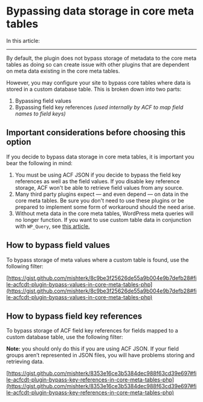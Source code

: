 # Bypassing data storage in core meta tables

In this article:

---

By default, the plugin does not bypass storage of metadata to the core meta tables as doing so can create issue with other plugins that are dependent on meta data existing in the core meta tables. 

However, you may configure your site to bypass core tables where data is stored in a custom database table. This is broken down into two parts:

1. Bypassing field values
2. Bypassing field key references *(used internally by ACF to map field names to field keys)*

## Important considerations before choosing this option

If you decide to bypass data storage in core meta tables, it is important you bear the following in mind: 

1. You must be using ACF JSON if you decide to bypass the field key references as well as the field values. If you disable key reference storage, ACF won't be able to retrieve field values from any source. 
2. Many third party plugins expect — and even depend — on data in the core meta tables. Be sure you don't need to use these plugins or be prepared to implement some form of workaround should the need arise. 
3. Without meta data in the core meta tables, WordPress meta queries will no longer function. If you want to use custom table data in conjunction with `WP_Query`, see [this article.](https://hookturn.io/2019/09/how-to-use-acf-custom-database-tables-data-with-wp_query-objects/)

## How to b**ypass field values**

To bypass storage of meta values where a custom table is found, use the following filter:

[https://gist.github.com/mishterk/8c9be3f25626de55a9b004e9b7defb28#file-acfcdt-plugin-bypass-values-in-core-meta-tables-php](https://gist.github.com/mishterk/8c9be3f25626de55a9b004e9b7defb28#file-acfcdt-plugin-bypass-values-in-core-meta-tables-php)

## How to bypass **field key references**

To bypass storage of ACF field key references for fields mapped to a custom database table, use the following filter:

**Note:** you should only do this if you are using ACF JSON. If your field groups aren’t represented in JSON files, you will have problems storing and retrieving data.

[https://gist.github.com/mishterk/8353e16ce3b5384dec988f63cd39e697#file-acfcdt-plugin-bypass-key-references-in-core-meta-tables-php](https://gist.github.com/mishterk/8353e16ce3b5384dec988f63cd39e697#file-acfcdt-plugin-bypass-key-references-in-core-meta-tables-php)